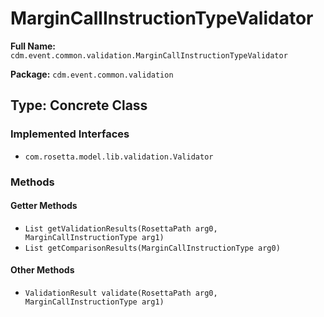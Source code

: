 # MarginCallInstructionTypeValidator

**Full Name:** `cdm.event.common.validation.MarginCallInstructionTypeValidator`

**Package:** `cdm.event.common.validation`

## Type: Concrete Class

### Implemented Interfaces

- `com.rosetta.model.lib.validation.Validator`

### Methods

#### Getter Methods

- `List getValidationResults(RosettaPath arg0, MarginCallInstructionType arg1)`
- `List getComparisonResults(MarginCallInstructionType arg0)`

#### Other Methods

- `ValidationResult validate(RosettaPath arg0, MarginCallInstructionType arg1)`

